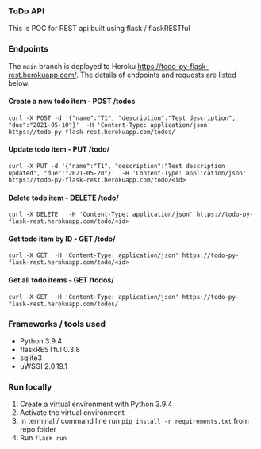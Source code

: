 ### ToDo API
This is POC for REST api built using flask / flaskRESTful

### Endpoints
The `main` branch is deployed to Heroku https://todo-py-flask-rest.herokuapp.com/. The details of endpoints and requests are listed below.

#### Create a new todo item - POST /todos

```
curl -X POST -d '{"name":"T1", "description":"Test description", "due":"2021-05-10"}'  -H 'Content-Type: application/json' https://todo-py-flask-rest.herokuapp.com/todos/
```

#### Update todo item - PUT /todo/<id>

```
curl -X PUT -d '{"name":"T1", "description":"Test description updated", "due":"2021-05-20"}'  -H 'Content-Type: application/json' https://todo-py-flask-rest.herokuapp.com/todo/<id>
```


#### Delete todo item - DELETE /todo/<id>

```
curl -X DELETE   -H 'Content-Type: application/json' https://todo-py-flask-rest.herokuapp.com/todo/<id>
```

#### Get todo item by ID - GET /todo/<id>

```
curl -X GET  -H 'Content-Type: application/json' https://todo-py-flask-rest.herokuapp.com/todo/<id>
```

#### Get all todo items - GET /todos/

```
curl -X GET  -H 'Content-Type: application/json' https://todo-py-flask-rest.herokuapp.com/todos/
```

### Frameworks / tools used
* Python 3.9.4
* flaskRESTful 0.3.8
* sqlite3
* uWSGI 2.0.19.1

### Run locally
1. Create a virtual environment with Python 3.9.4
2. Activate the virtual environment
3. In terminal / command line run `pip install -r requirements.txt` from repo folder
4. Run `flask run`
